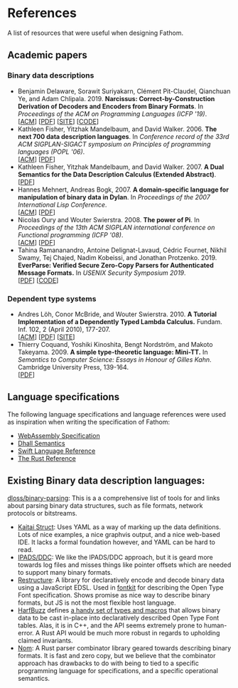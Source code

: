 # References

A list of resources that were useful when designing Fathom.

## Academic papers

### Binary data descriptions

- Benjamin Delaware, Sorawit Suriyakarn, Clément Pit-Claudel, Qianchuan Ye, and Adam Chlipala. 2019.
  **Narcissus: Correct-by-Construction Derivation of Decoders and Encoders from Binary Formats**.
  In _Proceedings of the ACM on Programming Languages (ICFP '19)_.\
  [[ACM](https://dl.acm.org/citation.cfm?doid=3352468.3341686)]
  [[PDF](https://www.cs.purdue.edu/homes/bendy/Narcissus/narcissus.pdf)]
  [[SITE](https://www.cs.purdue.edu/homes/bendy/Narcissus/)]
  [[CODE](https://github.com/mit-plv/fiat/tree/narcissus-icfp2019)]
- Kathleen Fisher, Yitzhak Mandelbaum, and David Walker. 2006.
  **The next 700 data description languages**.
  In _Conference record of the 33rd ACM SIGPLAN-SIGACT symposium on Principles of programming languages (POPL '06)_.\
  [[ACM](https://dl.acm.org/citation.cfm?id=1111039)]
  [[PDF](https://www.cs.princeton.edu/~dpw/papers/700popl06.pdf)]
- Kathleen Fisher, Yitzhak Mandelbaum, and David Walker. 2007.
  **A Dual Semantics for the Data Description Calculus (Extended Abstract)**.\
  [[PDF](https://www.cs.princeton.edu/~dpw/papers/tfp07.pdf)]
- Hannes Mehnert, Andreas Bogk, 2007.
  **A domain-specific language for manipulation of binary data in Dylan**.
  In _Proceedings of the 2007 International Lisp Conference_.\
  [[ACM](https://dl.acm.org/citation.cfm?id=1622148)]
  [[PDF](citeseerx.ist.psu.edu/viewdoc/download?doi=10.1.1.536.753&rep=rep1&type=pdf)]
- Nicolas Oury and Wouter Swierstra. 2008.
  **The power of Pi**.
  In _Proceedings of the 13th ACM SIGPLAN international conference on Functional programming (ICFP '08)_.\
  [[ACM](https://dl.acm.org/citation.cfm?id=1411213)]
  [[PDF](https://cs.ru.nl/~wouters/Publications/ThePowerOfPi.pdf)]
- Tahina Ramananandro, Antoine Delignat-Lavaud, Cédric Fournet, Nikhil Swamy, Tej Chajed, Nadim Kobeissi, and Jonathan Protzenko. 2019.
  **EverParse: Verified Secure Zero-Copy Parsers for Authenticated Message Formats.**
  In _USENIX Security Symposium 2019_.\
  [[PDF](https://www.chajed.io/papers/everparse:usenix-sec2019.pdf)]
  [[CODE](https://github.com/project-everest/everparse/)]

### Dependent type systems

- Andres Löh, Conor McBride, and Wouter Swierstra. 2010.
  **A Tutorial Implementation of a Dependently Typed Lambda Calculus.**
  Fundam. Inf. 102, 2 (April 2010), 177-207.\
  [[ACM](https://dl.acm.org/citation.cfm?id=1883637)]
  [[PDF](https://www.andres-loeh.de/LambdaPi/LambdaPi.pdf)]
  [[SITE](https://www.andres-loeh.de/LambdaPi/)]
- Thierry Coquand, Yoshiki Kinoshita, Bengt Nordström, and Makoto Takeyama. 2009.
  **A simple type-theoretic language: Mini-TT.**
  In _Semantics to Computer Science: Essays in Honour of Gilles Kahn_.
  Cambridge University Press, 139-164.\
  [[PDF](http://www.cse.chalmers.se/~bengt/papers/GKminiTT.pdf)]

## Language specifications

The following language specifications and language references were used as
inspiration when writing the specification of Fathom:

- [WebAssembly Specification](https://webassembly.github.io/spec/core/index.html)
- [Dhall Semantics](https://github.com/dhall-lang/dhall-lang/tree/master/standard)
- [Swift Language Reference](https://docs.swift.org/swift-book/ReferenceManual/AboutTheLanguageReference.html)
- [The Rust Reference](https://doc.rust-lang.org/reference/index.html)

## Existing Binary data description languages:

[dloss/binary-parsing](https://github.com/dloss/binary-parsing):
This is a a comprehensive list of tools for and links about parsing binary data
structures, such as file formats, network protocols or bitstreams.

- [Kaitai Struct](http://kaitai.io):
  Uses YAML as a way of marking up the data definitions. Lots of nice
  examples, a nice graphvis output, and a nice web-based IDE. It lacks a
  formal foundation however, and YAML can be hard to read.
- [IPADS/DDC](https://www.cs.princeton.edu/~dpw/papers/700popl06.pdf):
  We like the IPADS/DDC approach, but it is geard more towards log files and
  misses things like pointer offsets which are needed to support many
  binary formats.
- [Restructure](https://github.com/devongovett/restructure):
  A library for declaratively encode and decode binary data using a JavaScript
  EDSL. Used in [fontkit](https://github.com/devongovett/fontkit) for describing
  the Open Type Font specification. Shows promise as nice way to describe
  binary formats, but JS is not the most flexible host language.
- [HarfBuzz](https://github.com/harfbuzz/harfbuzz) defines [a handy set of types
  and macros](https://github.com/harfbuzz/harfbuzz/blob/35218c488c3966aa6d459ec5a007a2b43208e97c/src/hb-machinery.hh)
  that allows binary data to be cast in-place into declaratively described Open
  Type Font tables. Alas, it is in C++, and the API seems extremely prone to
  human-error. A Rust API would be much more robust in regards to upholding
  claimed invariants.
- [Nom](https://github.com/Geal/nom):
  A Rust parser combinator library geared towards describing binary
  formats. It is fast and zero copy, but we believe that the combinator
  approach has drawbacks to do with being to tied to a specific programming
  language for specifications, and a specific operational semantics.
